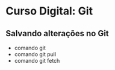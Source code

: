 # Curso Digital: Git

## Salvando alterações no Git

* comando git 
* comando git pull
* comando git fetch
